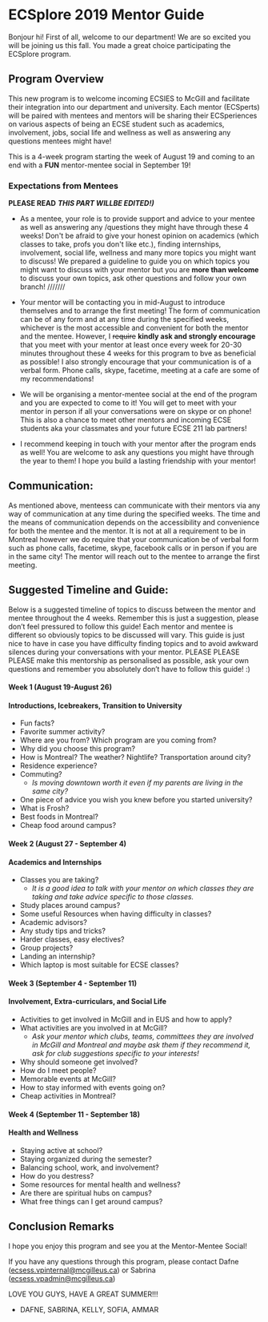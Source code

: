 # ECSplore 2019 Mentor Guide

Bonjour hi! First of all, welcome to our department! We are so excited you will be joining us this fall. You made a great choice participating the ECSplore program. 


## Program Overview
This new program is to welcome incoming ECSIES to McGill and facilitate their integration into our department and university. Each mentor (ECSperts) will be paired with mentees and mentors will be sharing their ECSperiences on various aspects of being an ECSE student such as academics, involvement, jobs, social life and wellness as well as answering any questions mentees might have!

This is a 4-week program starting the week of August 19 and coming to an end with a **FUN** mentor-mentee social in September 19! 

### Expectations from Mentees
**PLEASE READ**
**_THIS PART WILLBE EDITED!)_**
* As a mentee, your role is to provide support and advice to your mentee as well as answering any /questions they might have through these 4 weeks! Don't be afraid to give your honest opinion on academics (which classes to take, profs you don't like etc.), finding internships, involvement, social life, wellness and many more topics you might want to discuss! We prepared a guideline to guide you on which topics you might want to discuss with your mentor but you are **more than welcome** to discuss your own topics, ask other questions and follow your own branch!
///////
* Your mentor will be contacting you in mid-August to introduce themselves and to arrange the first meeting! The form of communication can be of any form and at any time during the specified weeks, whichever is the most accessible and convenient for both the mentor and the mentee. However, I ~~require~~ **kindly ask and strongly encourage** that you meet with your mentor at least once every week for 20-30 minutes throughout these 4 weeks for this program to bve as beneficial as possible! I also strongly encourage that your communication is of a verbal form. Phone calls, skype, facetime, meeting at a cafe are some of my recommendations! 

* We will be organising a mentor-mentee social at the end of the program and you are expected to come to it! You will get to meet with your mentor in person if all your conversations were on skype or on phone! This is also a chance to meet other mentors and incoming ECSE students aka your classmates and your future ECSE 211 lab partners!

* I recommend keeping in touch with your mentor after the program ends as well! You are welcome to ask any questions you might have through the year to them! I hope you build a lasting friendship with your mentor!

## Communication: 
As mentioned above, menteess can communicate with their mentors via any way of communication at any time during the specified weeks. The time and the means of communication depends on the accessibility and convenience for both the mentee and the mentor. It is not at all a requirement to be in Montreal however we do require that your communication be of verbal form such as phone calls, facetime, skype, facebook calls or in person if you are in the same city! The mentor will reach out to the mentee to arrange the first meeting.

## Suggested Timeline and Guide: 
Below is a suggested timeline of topics to discuss between the mentor and mentee throughout the 4 weeks. Remember this is just a suggestion, please don’t feel pressured to follow this guide! Each mentor and mentee is different so obviously topics to be discussed will vary. This guide is just nice to have in case you have difficulty finding topics and to avoid awkward silences during your conversations with your mentor. PLEASE PLEASE PLEASE make this mentorship as personalised as possible, ask your own questions and remember you absolutely don’t have to follow this guide! :)


#### Week 1 (August 19-August 26)
#### Introductions, Icebreakers, Transition to University

* Fun facts? 
* Favorite summer activity? 
* Where are you from? Which program are you coming from?
* Why did you choose this program?
* How is Montreal? The weather? Nightlife? Transportation around city?
* Residence experience?
* Commuting? 
    * *Is moving downtown worth it even if my parents are living in the same city?* 
* One piece of advice you wish you knew before you started university?
* What is Frosh?
* Best foods in Montreal?
* Cheap food around campus?

#### Week 2 (August 27 - September 4)
#### Academics and Internships

* Classes you are taking? 
    * *It is a good idea to talk with your  mentor on which classes they are taking and take advice specific to those classes.*
* Study places around campus?
* Some useful Resources when having difficulty in classes? 
* Academic advisors? 
* Any study tips and tricks? 
* Harder classes, easy electives?
* Group projects? 
* Landing an internship? 
* Which laptop is most suitable for ECSE classes?


#### Week 3 (September 4 - September 11)
#### Involvement, Extra-curriculars, and Social Life

* Activities to get involved in McGill and in EUS and how to apply? 
* What activities are you involved in at McGill? 
    * *Ask your mentor which clubs, teams, committees they are involved in McGill and Montreal and maybe ask them if they recommend it, ask for club suggestions specific to your interests!*
* Why should someone get involved? 
* How do I meet people? 
* Memorable events at McGill? 
* How to stay informed with events going on?
* Cheap activities in Montreal?


#### Week 4 (September 11 - September 18)
#### Health and Wellness

* Staying active at school? 
* Staying organized during the semester? 
* Balancing school, work, and involvement?
* How do you destress? 
* Some resources for mental health and wellness?
* Are there are spiritual hubs on campus? 
* What free things can I get around campus? 


## Conclusion Remarks

I hope you enjoy this program and see you at the Mentor-Mentee Social!

If you have any questions through this program, please contact Dafne (ecsess.vpinternal@mcgilleus.ca) or Sabrina (ecsess.vpadmin@mcgilleus.ca)

LOVE YOU GUYS, HAVE A GREAT SUMMER!!!

- DAFNE, SABRINA, KELLY, SOFIA, AMMAR
